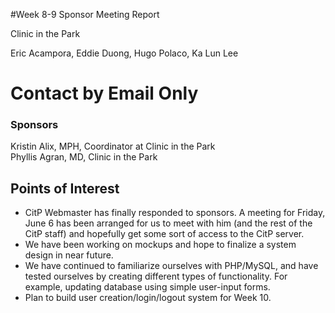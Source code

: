 #Week 8-9 Sponsor Meeting Report

Clinic in the Park

Eric Acampora, Eddie Duong, Hugo Polaco, Ka Lun Lee

# Contact by Email Only

### Sponsors

Kristin Alix, MPH, Coordinator at Clinic in the Park   
Phyllis Agran, MD, Clinic in the Park

## Points of Interest

+ CitP Webmaster has finally responded to sponsors. A meeting for Friday, June 6 has been arranged for us to meet with him (and the rest of the CitP staff)
and hopefully get some sort of access to the CitP server.
+ We have been working on mockups and hope to finalize a system design in near future.
+ We have continued to familiarize ourselves with PHP/MySQL, and have tested ourselves by creating different types of functionality. For example, updating database using simple user-input forms.
+ Plan to build user creation/login/logout system for Week 10.
